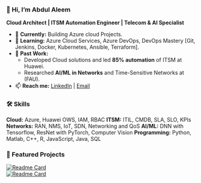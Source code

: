 ### 👋 Hi, I’m Abdul Aleem  
**Cloud Architect | ITSM Automation Engineer | Telecom & AI Specialist**  

- 🔭 **Currently:** Building Azure cloud Projects.  
- 🌱 **Learning:** Azure Cloud Services, Azure DevOps, DevOps Mastery [Git, Jenkins, Docker, Kubernetes, Ansible, Terraform].
- 💼 **Past Work:**  
  - Developed Cloud solutions and led **85% automation** of ITSM at Huawei.
  - Researched **AI/ML in Networks** and Time-Sensitive Networks at (FAU). 
- 📫 **Reach me:** [LinkedIn]([https://linkedin.com/in/yourprofile](http://www.linkedin.com/in/abdul-aleem-84701443)) | [Email](mailto:aleem.sl90@gmail.com)  

### 🛠️ Skills  
**Cloud:** Azure, Huawei OWS, IAM, RBAC
**ITSM:** ITIL, CMDB, SLA, SLO, KPIs
**Networks:** RAN, NMS, IoT, SDN, Networking and QoS
**AI/ML:**  DNN with Tensorflow, ResNet with PyTorch, Computer Vision
**Programming:** Python, Matlab, C++, R, JavaScript, Java, SQL

### 📌 Featured Projects  
[![Readme Card](https://github-readme-stats.vercel.app/api/pin/?username=yourusername&repo=azure-serverless-api)](https://github.com/yourusername/azure-serverless-api)  
[![Readme Card](https://github-readme-stats.vercel.app/api/pin/?username=yourusername&repo=itsm-automation)](https://github.com/yourusername/itsm-automation)  



<!--
## Hi there 👋, I'm Abdul Aleem  

I am an ICT specialist with a strong focus on **cloud administration**, **ITSM automation**, **telecom engineering**, and **machine learning**. With over six years of experience in industry and research, I love solving complex problems and building efficient, scalable solutions.

## 🔧 Skills and Expertise:
- **Programming:** Python, Matlab, C++, R, JavaScript, Java, SQL
- **Cloud Platforms:** Huawei Cloud, Azure(Self learning)  
- **Networking:** Telecom (2G/3G/4G/LTE,5G,6G,WiFi,IoT), ITIL Practices 
- **Tools:** ITSM Tools  
- **Machine Learning:** DNN with Tensorflow. ResNet with PyTorch

## 💼 Work Experience:
- **Huawei Technologies (Cloud Admin & Developer):** Managed cloud platforms, automated ITSM workflows, and optimized telecom networks. 
- **Research Assistant (FAU Erlangen-Nürnberg):** Applied machine learning in networking and conducted satellite communication performance evaluation.

## 📂 Projects:
1. **[ITSM Workflow Automation](#):** Automated incident and change management workflows to improve efficiency.  
2. **[Satellite Communication Performance](#):** Evaluated low-orbit satellite communication systems using advanced metrics.  
3. **[Network Stream Planning Algorithm](#):** Validated algorithms for optimal network stream planning.

## 📫 Connect with Me:
- [LinkedIn](https://linkedin.com/in/abdul-aleem-84701443)  
- [Email](mailto:aleem.sl90@gmail.com)
-->



<!--
**Aleemsl90/Aleemsl90** is a ✨ _special_ ✨ repository because its `README.md` (this file) appears on your GitHub profile.

Here are some ideas to get you started:

- 🔭 I’m currently working on ...
- 🌱 I’m currently learning ...
- 👯 I’m looking to collaborate on ...
- 🤔 I’m looking for help with ...
- 💬 Ask me about ...
- 📫 How to reach me: ...
- 😄 Pronouns: ...
- ⚡ Fun fact: ...
-->
